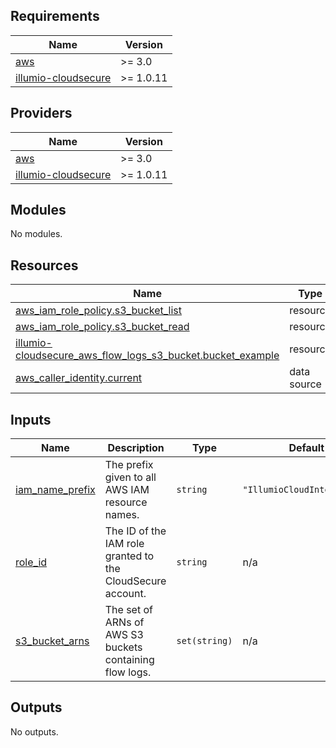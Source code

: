 <!-- BEGIN_TF_DOCS -->
## Requirements

| Name | Version |
|------|---------|
| <a name="requirement_aws"></a> [aws](#requirement\_aws) | >= 3.0 |
| <a name="requirement_illumio-cloudsecure"></a> [illumio-cloudsecure](#requirement\_illumio-cloudsecure) | >= 1.0.11 |

## Providers

| Name | Version |
|------|---------|
| <a name="provider_aws"></a> [aws](#provider\_aws) | >= 3.0 |
| <a name="provider_illumio-cloudsecure"></a> [illumio-cloudsecure](#provider\_illumio-cloudsecure) | >= 1.0.11 |

## Modules

No modules.

## Resources

| Name | Type |
|------|------|
| [aws_iam_role_policy.s3_bucket_list](https://registry.terraform.io/providers/hashicorp/aws/latest/docs/resources/iam_role_policy) | resource |
| [aws_iam_role_policy.s3_bucket_read](https://registry.terraform.io/providers/hashicorp/aws/latest/docs/resources/iam_role_policy) | resource |
| [illumio-cloudsecure_aws_flow_logs_s3_bucket.bucket_example](https://registry.terraform.io/providers/illumio/illumio-cloudsecure/latest/docs/resources/aws_flow_logs_s3_bucket) | resource |
| [aws_caller_identity.current](https://registry.terraform.io/providers/hashicorp/aws/latest/docs/data-sources/caller_identity) | data source |

## Inputs

| Name | Description | Type | Default | Required |
|------|-------------|------|---------|:--------:|
| <a name="input_iam_name_prefix"></a> [iam\_name\_prefix](#input\_iam\_name\_prefix) | The prefix given to all AWS IAM resource names. | `string` | `"IllumioCloudIntegration"` | no |
| <a name="input_role_id"></a> [role\_id](#input\_role\_id) | The ID of the IAM role granted to the CloudSecure account. | `string` | n/a | yes |
| <a name="input_s3_bucket_arns"></a> [s3\_bucket\_arns](#input\_s3\_bucket\_arns) | The set of ARNs of AWS S3 buckets containing flow logs. | `set(string)` | n/a | yes |

## Outputs

No outputs.
<!-- END_TF_DOCS -->